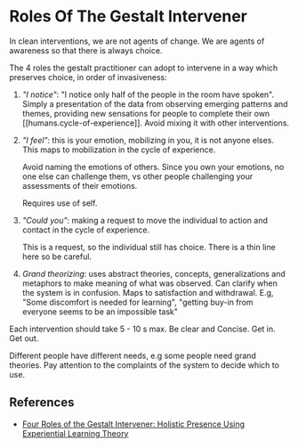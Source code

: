 
# Roles Of The Gestalt Intervener

In clean interventions, we are not agents of change. We are agents of awareness so that there is always choice.

The 4 roles the gestalt practitioner can adopt to intervene in a way which preserves choice, in order of invasiveness:

1. _"I notice"_: "I notice only half of the people in the room have spoken". Simply a presentation of the data from observing emerging patterns and themes, providing new sensations for people to complete their own [[humans.cycle-of-experience]]. Avoid mixing it with other interventions.
2. _"I feel"_: this is your emotion, mobilizing in you, it is not anyone elses. This maps to mobilization in the cycle of experience.

   Avoid naming the emotions of others. Since you own your emotions, no one else can challenge them, vs other people challenging your assessments of their emotions.

   Requires use of self.
3. _"Could you"_: making a request to move the individual to action and contact in the cycle of experience.

   This is a request, so the individual still has choice. There is a thin line here so be careful.
4. _Grand theorizing_: uses abstract theories, concepts, generalizations and metaphors to make meaning of what was observed. Can clarify when the system is in confusion. Maps to satisfaction and withdrawal. E.g, "Some discomfort is needed for learning", "getting buy-in from everyone seems to be an impossible task"

Each intervention should take 5 - 10 s max. Be clear and Concise. Get in. Get out.

Different people have different needs, e.g some people need grand theories. Pay attention to the complaints of the system to decide which to use.

## References

- [Four Roles of the Gestalt Intervener: Holistic Presence Using Experiential Learning Theory](https://maraineyassociates.com/wp-content/uploads/2020/08/Holistic-Presence-Using-Experiential-Learning-Theory.pdf)
